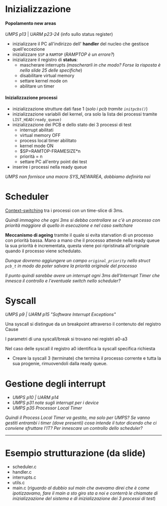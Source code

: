 
# Inizializzazione

#### Popolamento new areas

*UMPS p13* | *UARM p23-24* (info sullo status register)

- inizializzare il PC all'indirizzo dell' **handler** del nucleo che gestisce quell'eccezione
- inizializzare `$SP` a `RAMTOP` (*RAMPTOP è un errore?*)
- inizializzare il registro di **status**: 
    - mascherare interrupts *(mascherarli in che modo? Forse la risposta è nella slide 25 delle specifiche*)
    - disabilitare virtual memory
    - settare kernel mode on
    - abilitare un timer
    
#### Inizializzazione processi
- inizializzazione strutture dati fase 1 (*solo i pcb tramite `initpcbs()`*)
- inizializzazione variabili del kernel, ora solo la lista dei processi tramite `LIST_HEAD(ready_queue)`
- inizializzazione dei PCB e dello stato dei 3 processi di test
    - interrupt abilitati
    - virtual memory OFF
    - process local timer abilitato
    - kernel mode ON
    - $SP=RAMTOP-FRAMESIZE*n
    - priorità = n
    - settare PC all'entry point dei test
- inserire i processi nella ready queue

*UMPS non fornisce una macro SYS_NEWAREA, dobbiamo definirla noi*

# Scheduler

[Context-switching](https://en.wikipedia.org/wiki/Context_switch) tra i processi con un time-slice di 3ms.

*Quindi immagino che ogni 3ms si debba controllare se c'è un processo con priorità maggiore di quello in esecuzione e nel caso switchare*

**Meccanismo di ageing** tramite il quale si evita starvation di un processo con priorità bassa. Mano a mano che il processo attende nella ready queue la sua priorità è incrementata, questa viene poi ripristinata all'originale quando il processo viene schedulato.

*Dunque dovremo aggiungere un campo `original_priority` nello struct `pcb_t` in modo da poter salvare la priorità originale del processo*

*Il punto quindi sarebbe avere un interrupt ogni 3ms dell'Interrupt Timer che innesca il controllo e l'eventuale switch nello scheduler?*

# Syscall

*UMPS p9 | UARM p15 "Software Interrupt Exceptions"*

Una syscall si distingue da un breakpoint attraverso il contenuto del registro Cause

I parametri di una syscall/break si trovano nei registri a0-a3

Nel caso delle syscall il registro a0 identifica la syscall specifica richiesta

- Creare la syscall 3 (terminate) che termina il processo corrente e tutta la sua progenie, rimuovendoli dalla ready queue.


# Gestione degli interrupt

- *UMPS p10 | UARM p14*
- *UMPS p31 note sugli interrupt per i device*
- *UMPS p35 Processor Local Timer*

*Quindi il Process Local Timer va gestito, ma solo per UMPS?*
*Se vanno gestiti entrambi i timer (dove presenti) cosa intende il tutor dicendo che ci conviene sfruttare l'IT? Per innescare un controllo dello scheduler?*

---

# Esempio strutturazione (da slide)
- scheduler.c
- handler.c
- interrupts.c
- utils.c
- main.c (*riguardo al dubbio sul main che avevamo direi che è come ipotizzavamo, fare il main a sto giro sta a noi e conterrà le chiamate di inizializzazione del sistema e di inizializzazione dei 3 processi di test*)
